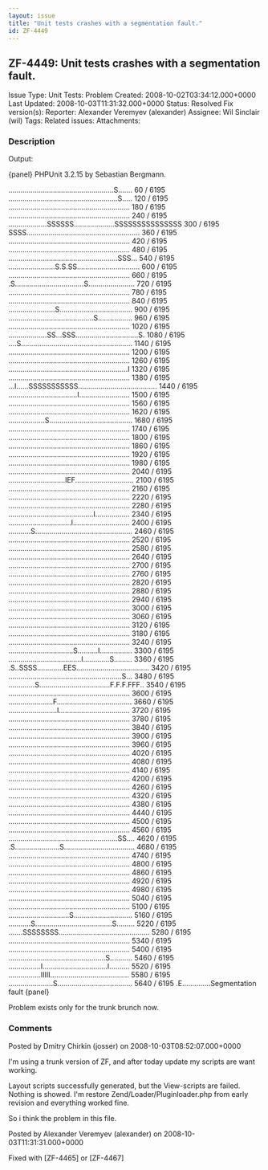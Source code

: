 ```yaml
---
layout: issue
title: "Unit tests crashes with a segmentation fault."
id: ZF-4449
---
```


ZF-4449: Unit tests crashes with a segmentation fault.
------------------------------------------------------

 Issue Type: Unit Tests: Problem Created: 2008-10-02T03:34:12.000+0000 Last Updated: 2008-10-03T11:31:32.000+0000 Status: Resolved Fix version(s): 
 Reporter:  Alexander Veremyev (alexander)  Assignee:  Wil Sinclair (wil)  Tags: 
 Related issues: 
 Attachments: 
### Description

Output:

{panel} PHPUnit 3.2.15 by Sebastian Bergmann.

....................................................S....... 60 / 6195 ......................................................S..... 120 / 6195 ............................................................ 180 / 6195 ............................................................ 240 / 6195 ...................SSSSSS....................SSSSSSSSSSSSSSS 300 / 6195 SSSS........................................................ 360 / 6195 ............................................................ 420 / 6195 ............................................................ 480 / 6195 ......................................................SSS... 540 / 6195 .......................S.S.SS............................... 600 / 6195 ............................................................ 660 / 6195 .S..................................S....................... 720 / 6195 ............................................................ 780 / 6195 ............................................................ 840 / 6195 .......................S.................................... 900 / 6195 ..........................................S................. 960 / 6195 ............................................................ 1020 / 6195 ...................SS...SSS...............................S. 1080 / 6195 ....S....................................................... 1140 / 6195 ............................................................ 1200 / 6195 ............................................................ 1260 / 6195 ...........................................................I 1320 / 6195 ............................................................ 1380 / 6195 ...I......SSSSSSSSSSS....................................... 1440 / 6195 ..................................I......................... 1500 / 6195 ............................................................ 1560 / 6195 ............................................................ 1620 / 6195 ..................S......................................... 1680 / 6195 ............................................................ 1740 / 6195 ............................................................ 1800 / 6195 ............................................................ 1860 / 6195 ............................................................ 1920 / 6195 ............................................................ 1980 / 6195 ............................................................ 2040 / 6195 ............................IEF............................. 2100 / 6195 ............................................................ 2160 / 6195 ............................................................ 2220 / 6195 ............................................................ 2280 / 6195 ..........................................I................. 2340 / 6195 ...............................I............................ 2400 / 6195 ...........S................................................ 2460 / 6195 ............................................................ 2520 / 6195 ............................................................ 2580 / 6195 ............................................................ 2640 / 6195 ............................................................ 2700 / 6195 ............................................................ 2760 / 6195 ............................................................ 2820 / 6195 ............................................................ 2880 / 6195 ............................................................ 2940 / 6195 ............................................................ 3000 / 6195 ............................................................ 3060 / 6195 ............................................................ 3120 / 6195 ............................................................ 3180 / 6195 ............................................................ 3240 / 6195 ................................S..........I................ 3300 / 6195 ....................................I.............S......... 3360 / 6195 .S..SSSS.............EES.................................... 3420 / 6195 ........................................................S... 3480 / 6195 .............S...................................F.F.F.FFF.. 3540 / 6195 ............................................................ 3600 / 6195 ......................F..................................... 3660 / 6195 ........................I................................... 3720 / 6195 ............................................................ 3780 / 6195 ............................................................ 3840 / 6195 ............................................................ 3900 / 6195 ............................................................ 3960 / 6195 ............................................................ 4020 / 6195 ............................................................ 4080 / 6195 ............................................................ 4140 / 6195 ............................................................ 4200 / 6195 ............................................................ 4260 / 6195 ............................................................ 4320 / 6195 ............................................................ 4380 / 6195 ............................................................ 4440 / 6195 ............................................................ 4500 / 6195 ............................................................ 4560 / 6195 ......................................................SS.... 4620 / 6195 .S......................S................................... 4680 / 6195 ............................................................ 4740 / 6195 ............................................................ 4800 / 6195 ............................................................ 4860 / 6195 ............................................................ 4920 / 6195 ............................................................ 4980 / 6195 ............................................................ 5040 / 6195 ............................................................ 5100 / 6195 ..............................S............................. 5160 / 6195 ...........S......................................S......... 5220 / 6195 .......SSSSSSSS............................................. 5280 / 6195 ............................................................ 5340 / 6195 ............................................................ 5400 / 6195 ................................................S........... 5460 / 6195 ................I................................I.......... 5520 / 6195 ................IIIII....................................... 5580 / 6195 ......................S..................................... 5640 / 6195 .E..............Segmentation fault {panel}

Problem exists only for the trunk brunch now.

 

 

### Comments

Posted by Dmitry Chirkin (josser) on 2008-10-03T08:52:07.000+0000

I'm using a trunk version of ZF, and after today update my scripts are want working.

Layout scripts successfully generated, but the View-scripts are failed. Nothing is showed. I'm restore Zend/Loader/Pluginloader.php from early revision and everything worked fine.

So i think the problem in this file.

 

 

Posted by Alexander Veremyev (alexander) on 2008-10-03T11:31:31.000+0000

Fixed with [ZF-4465] or [ZF-4467]

 

 